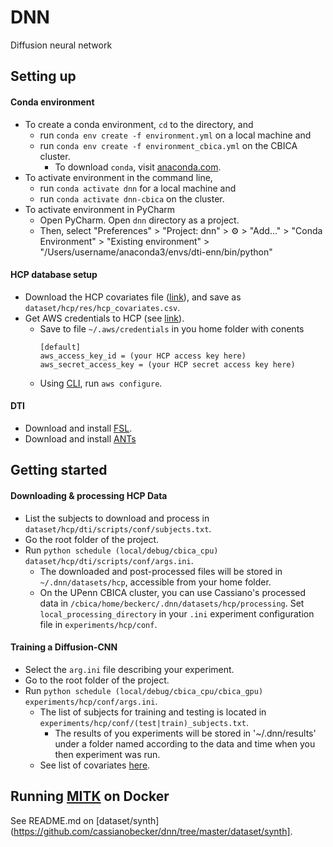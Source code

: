 # DNN

Diffusion neural network

## Setting up

#### Conda environment
* To create a conda environment, `cd` to the directory, and
  * run `conda env create -f environment.yml` on a local machine and
  * run `conda env create -f environment_cbica.yml` on the CBICA cluster.
    * To download `conda`, visit [anaconda.com](https://www.anaconda.com/distribution/).
* To activate environment in the command line,
  * run `conda activate dnn` for a local machine and 
  * run `conda activate dnn-cbica` on the cluster.
* To activate environment in PyCharm
  * Open PyCharm. Open `dnn` directory as a project.
  * Then, select "Preferences" > "Project: dnn" > ⚙️ > "Add..." > "Conda Environment" > "Existing environment" > "/Users/username/anaconda3/envs/dti-enn/bin/python"
 
#### HCP database setup
* Download the HCP covariates file ([link](https://db.humanconnectome.org/REST/search/dict/Subject%20Information/results?format=csv&removeDelimitersFromFieldValues=true&restricted=0&project=HCP_1200)), and save as `dataset/hcp/res/hcp_covariates.csv`. 
* Get AWS credentials to HCP (see [link](https://wiki.humanconnectome.org/plugins/viewsource/viewpagesrc.action?pageId=67666030)).
  * Save to file `~/.aws/credentials` in you home folder with conents 
    ```
    [default]
	aws_access_key_id = (your HCP access key here) 
	aws_secret_access_key = (your HCP secret access key here)
    ```
  * Using [CLI](https://aws.amazon.com/cli/), run `aws configure`.

#### DTI
* Download and install [FSL](https://fsl.fmrib.ox.ac.uk/fsl/fslwiki/FslInstallation).
* Download and install [ANTs](https://github.com/ANTsX/ANTs)

## Getting started

#### Downloading & processing HCP Data
* List the subjects to download and process in `dataset/hcp/dti/scripts/conf/subjects.txt`.
* Go the root folder of the project.
* Run `python schedule (local/debug/cbica_cpu) dataset/hcp/dti/scripts/conf/args.ini`. 
	* The downloaded and post-processed files will be stored in `~/.dnn/datasets/hcp`, accessible from your home folder.
	* On the UPenn CBICA cluster, you can use Cassiano's processed data in `/cbica/home/beckerc/.dnn/datasets/hcp/processing`. Set `local_processing_directory` in your `.ini` experiment configuration file in `experiments/hcp/conf`.

#### Training a Diffusion-CNN
* Select the `arg.ini` file describing your experiment.
* Go to the root folder of the project.
* Run `python schedule (local/debug/cbica_cpu/cbica_gpu) experiments/hcp/conf/args.ini`.
	* The list of subjects for training and testing is located in  `experiments/hcp/conf/(test|train)_subjects.txt`.
    	* The results of you experiments will be stored in '~/.dnn/results' under a folder named according to the data and time when you then experiment was run.
	* See list of covariates [here](https://wiki.humanconnectome.org/display/PublicData/HCP+Data+Dictionary+Public-+Updated+for+the+1200+Subject+Release#HCPDataDictionaryPublic-Updatedforthe1200SubjectRelease-Instrument:FluidIntelligence(PennProgressiveMatrices)).

## Running [MITK](https://www.mitk.org/wiki/The_Medical_Imaging_Interaction_Toolkit_(MITK)) on Docker

See README.md on [dataset/synth](https://github.com/cassianobecker/dnn/tree/master/dataset/synth]. 
